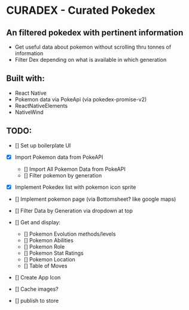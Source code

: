 # CURADEX - Curated Pokedex

## An filtered pokedex with pertinent information

- Get useful data about pokemon without scrolling thru tonnes of information
- Filter Dex depending on what is available in which generation

## Built with:

- React Native
- Pokemon data via PokeApi (via pokedex-promise-v2)
- ReactNativeElements
- NativeWind

## TODO:

- [] Set up boilerplate UI
- [x] Import Pokemon data from PokeAPI

  - [] Import All Pokemon Data from PokeAPI
  - [] Filter pokemon by generation

- [x] Implement Pokedex list with pokemon icon sprite
- [] Implement pokemon page (via Bottomsheet? like google maps)

- [] Filter Data by Generation via dropdown at top
- [] Get and display:

  - [] Pokemon Evolution methods/levels
  - [] Pokemon Abilities
  - [] Pokemon Role
  - [] Pokemon Stat Ratings
  - [] Pokemon Location
  - [] Table of Moves

- [] Create App Icon
- [] Cache images?
- [] publish to store
